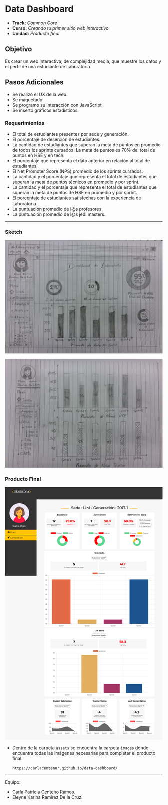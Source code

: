# Data Dashboard

* **Track:** _Common Core_
* **Curso:** _Creando tu primer sitio web interactivo_
* **Unidad:** _Producto final_

## Objetivo
Es crear un web interactiva, de complejidad media, que muestre los datos y el perfil de una estudiante de Laboratoria.

## Pasos Adicionales

* Se realizó el UX de la web
* Se maquetado
* Se programo su interacción con JavaScript
* Se insertó gráficos estadísticos.

### Requerimientos

* El total de estudiantes presentes por sede y generación.
* El porcentaje de deserción de estudiantes.
* La cantidad de estudiantes que superan la meta de puntos en promedio de todos los sprints cursados. La meta de puntos es 70% del total de puntos en HSE y en tech.
* El porcentaje que representa el dato anterior en relación al total de estudiantes.
* El Net Promoter Score (NPS) promedio de los sprints cursados. 
* La cantidad y el porcentaje que representa el total de estudiantes que superan la meta de puntos técnicos en promedio y por sprint.
* La cantidad y el porcentaje que representa el total de estudiantes que superan la meta de puntos de HSE en promedio y por sprint.
* El porcentaje de estudiantes satisfechas con la experiencia de Laboratoria.
* La puntuación promedio de l@s profesores.
* La puntuación promedio de l@s jedi masters.

***
### Sketch

![Data-Dashboard](assets/images/2.jpg) 

![Data-Dashboard](assets/images/3.jpg) 

### Producto Final

![Data-Dashboard](assets/images/pf-Data-Dashboard.png) 

- Dentro de la carpeta `assets` se encuentra la carpeta `images` donde encuentra todas las imágenes necesarias para completar el producto final.

    ```bash
    https://carlacentenor.github.io/data-dashboard/
     ```

***
Equipo:
* Carla Patricia Centeno Ramos.
* Eleyne Karina Ramírez De la Cruz.
